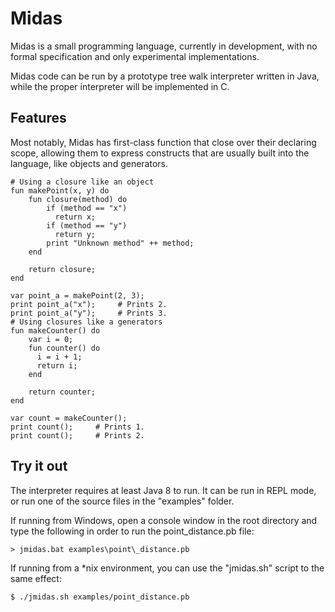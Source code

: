 # Midas

Midas is a small programming language, currently in development, with no formal
specification and only experimental implementations.

Midas code can be run by a prototype tree walk interpreter written in Java,
while the proper interpreter will be implemented in C.

## Features

Most notably, Midas has first-class function that close over their declaring
scope, allowing them to express constructs that are usually built into the
language, like objects and generators.

```
# Using a closure like an object
fun makePoint(x, y) do
    fun closure(method) do
        if (method == "x")
          return x;
        if (method == "y")
          return y;
        print "Unknown method" ++ method;
    end

    return closure;
end
```

```
var point_a = makePoint(2, 3);
print point_a("x");     # Prints 2.
print point_a("y");     # Prints 3.
# Using closures like a generators
fun makeCounter() do
    var i = 0;
    fun counter() do
      i = i + 1;
      return i;
    end

    return counter;
end

var count = makeCounter();
print count();     # Prints 1.
print count();     # Prints 2.
```

## Try it out

The interpreter requires at least Java 8 to run. It can be run in REPL mode, or
run one of the source files in the "examples" folder.

If running from Windows, open a console window in the root directory and type
the following in order to run the point\_distance.pb file:

```
> jmidas.bat examples\point\_distance.pb
```

If running from a \*nix environment, you can use the "jmidas.sh" script to the
same effect:

```
$ ./jmidas.sh examples/point_distance.pb
```
